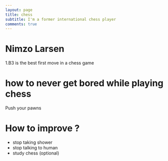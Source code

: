 ```yaml
---
layout: page
title: chess
subtitle: I'm a former international chess player
comments: true
---
```


# Nimzo Larsen
1.B3 is the best first move in a chess game   

# how to never get bored while playing chess
Push your pawns

# How to improve ?
- stop taking shower   
- stop talking to human   
- study chess (optional)   